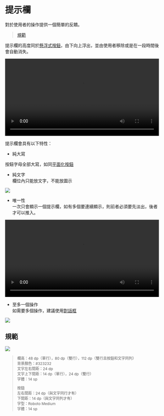 # 提示欄

對於使用者的操作提供一個簡單的反饋。

> [規範](#規範)

提示欄的高度同於[懸浮式按鈕](button.html#懸浮式按鈕)，由下向上浮出，並由使用者移除或是在一段時間後會自動消失。

<video height="auto" width="100%" preload="metadata" loop="" controls>
  <source src="http://material-design.storage.googleapis.com/publish/material_v_4/material_ext_publish/0B6Okdz75tqQsSVRPNWlSTm81T2M/components_snackbar_usage_fabdo_005.webm" type="video/webm">
  <source src="http://material-design.storage.googleapis.com/publish/material_v_4/material_ext_publish/0B6Okdz75tqQsSVRPNWlSTm81T2M/components_snackbar_usage_fabdo_005.mp4" type="video/mp4">
</video>

提示欄會具有以下特性：

* 純大寫  

按鈕字母全部大寫，如同[平面化按鈕](button.html#平面化按鈕)

* 純文字  
欄位內只能放文字，不能放圖示

<img src="http://material-design.storage.googleapis.com/publish/material_v_4/material_ext_publish/0Bx4BSt6jniD7M2QzbjlPWUwtcXc/components_toasts_usage1.png" style="max-width:50%"/>

* 唯一性  
一次只會顯示一個提示欄，如有多個要連續顯示，則前者必須要先淡出，後者才可以推入。

<video height="auto" width="100%" preload="metadata" loop="" controls>
  <source src="http://material-design.storage.googleapis.com/publish/material_v_4/material_ext_publish/0B6Okdz75tqQsX3VhUHNoaWVEbDQ/components_snackbars_usage_consecutivesbdifferenttype_005.webm" type="video/webm">
  <source src="http://material-design.storage.googleapis.com/publish/material_v_4/material_ext_publish/0B6Okdz75tqQsX3VhUHNoaWVEbDQ/components_snackbars_usage_consecutivesbdifferenttype_005.mp4" type="video/mp4">
</video>

* 至多一個操作  
如需要多個操作，建議使用[對話框](dialog.html)

<img src="http://material-design.storage.googleapis.com/publish/material_v_4/material_ext_publish/0Bx4BSt6jniD7Mm5pd0t5VmVRb1U/components_toasts_usage5.png" style="max-width:50%"/>

## 規範

![](http://material-design.storage.googleapis.com/publish/material_v_4/material_ext_publish/0B57Y8yNEHsZPcS1OaVBVajhpeDQ/components_toasts_mobile4.png)
> <p style="font-size: 12px">欄高：48 dp（單行），80 dp（雙行），112 dp（雙行且按鈕和文字同列）<br>背景顏色：#323232<br>文字左右間距：24 dp<br>文字上下間距：14 dp（單行），24 dp（雙行）<br>字體：14 sp</p>
> <p style="font-size: 12px">按鈕<br>左右間距：24 dp（與文字同行才有）<br>下間距：14 dp（與文字同列才有）<br>字型：Roboto Medium<br>字體：14 sp</p>